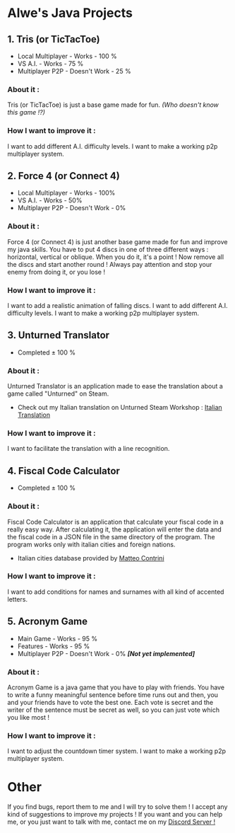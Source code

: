# Alwe's Java Projects
## 1. Tris (or TicTacToe)
   - Local Multiplayer - Works - 100 %
   - VS A.I. - Works - 75 %
   - Multiplayer P2P - Doesn't Work - 25 %
    
   ### About it :
   Tris (or TicTacToe) is just a base game made for fun. _(Who doesn't know this game !?)_
   
   ### How I want to improve it :
   I want to add different A.I. difficulty levels.
   I want to make a working p2p multiplayer system.
    
## 2. Force 4 (or Connect 4)
   - Local Multiplayer - Works - 100%
   - VS A.I. - Works - 50%
   - Multiplayer P2P - Doesn't Work - 0%
    
   ### About it :
   Force 4 (or Connect 4) is just another base game made for fun and improve my java skills. You have to put 4 discs in one of three different ways : horizontal, vertical or oblique. When you do it, it's a point ! Now remove all the discs and start another round ! Always pay attention and stop your enemy from doing it, or you lose !
   
   ### How I want to improve it :
   I want to add a realistic animation of falling discs.
   I want to add different A.I. difficulty levels.
   I want to make a working p2p multiplayer system.
    
## 3. Unturned Translator
   - Completed ± 100 %
    
   ### About it :
   Unturned Translator is an application made to ease the translation about a game called "Unturned" on Steam.
   - Check out my Italian translation on Unturned Steam Workshop : [Italian Translation](https://steamcommunity.com/sharedfiles/filedetails/?id=1080625737)
   
   ### How I want to improve it :
   I want to facilitate the translation with a line recognition.

## 4. Fiscal Code Calculator
   - Completed ± 100 %
   
   ### About it :
   Fiscal Code Calculator is an application that calculate your fiscal code in a really easy way.
   After calculating it, the application will enter the data and the fiscal code in a JSON file in the same directory of the        program. The program works only with italian cities and foreign nations. 
   - Italian cities database provided by [Matteo Contrini](https://github.com/matteocontrini/comuni-json)
   
   ### How I want to improve it :
   I want to add conditions for names and surnames with all kind of accented letters.
   
## 5. Acronym Game
   - Main Game - Works - 95 %
   - Features - Works - 95 %
   - Multiplayer P2P - Doesn't Work - 0% **_[Not yet implemented]_**
   
   ### About it :
   Acronym Game is a java game that you have to play with friends. You have to write a funny meaningful sentence before time runs out and then, you and your friends have to vote the best one. Each vote is secret and the writer of the sentence must be secret as well, so you can just vote which you like most !
   
   ### How I want to improve it :
   I want to adjust the countdown timer system.
   I want to make a working p2p multiplayer system.
   
# Other

If you find bugs, report them to me and I will try to solve them !
I accept any kind of suggestions to improve my projects !
If you want and you can help me, or you just want to talk with me, contact me on my [Discord Server !](https://discord.gg/cM3C8Qm) 
